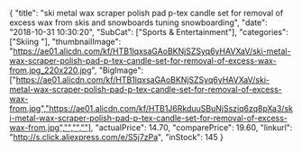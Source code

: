 {
	"title": "ski metal wax scraper polish pad p-tex candle set for removal of excess wax from skis and snowboards tuning snowboarding",
	"date": "2018-10-31 10:30:20",
	"SubCat": ["Sports & Entertainment"],
	"categories": ["Skiing "],
	"thumbnailImage": "https://ae01.alicdn.com/kf/HTB1lqxsaGAoBKNjSZSyq6yHAVXaV/ski-metal-wax-scraper-polish-pad-p-tex-candle-set-for-removal-of-excess-wax-from.jpg_220x220.jpg",
	"BigImage": ["https://ae01.alicdn.com/kf/HTB1lqxsaGAoBKNjSZSyq6yHAVXaV/ski-metal-wax-scraper-polish-pad-p-tex-candle-set-for-removal-of-excess-wax-from.jpg","https://ae01.alicdn.com/kf/HTB1J6RkduuSBuNjSsziq6zq8pXa3/ski-metal-wax-scraper-polish-pad-p-tex-candle-set-for-removal-of-excess-wax-from.jpg","","",""],
	"actualPrice": 14.70,
	"comparePrice": 19.60,
	"linkurl": "http://s.click.aliexpress.com/e/S5j7zPa",
	"inStock": 145
}
